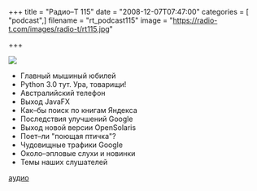 +++
title = "Радио–Т 115"
date = "2008-12-07T07:47:00"
categories = [ "podcast",]
filename = "rt_podcast115"
image = "https://radio-t.com/images/radio-t/rt115.jpg"

+++

![](https://radio-t.com/images/radio-t/rt115.jpg)

- Главный мышиный юбилей
- Python 3.0 тут. Ура, товарищи!
- Австралийский телефон
- Выход JavaFX
- Как–бы поиск по книгам Яндекса
- Последствия улучшений Google
- Выход новой версии OpenSolaris
- Поет–ли "поющая птичка"?
- Чудовищные трафики Google
- Около–эпловые слухи и новинки
- Темы наших слушателей

[аудио](https://cdn.radio-t.com/rt_podcast115.mp3)
<audio src="https://cdn.radio-t.com/rt_podcast115.mp3" preload="none"></audio>
